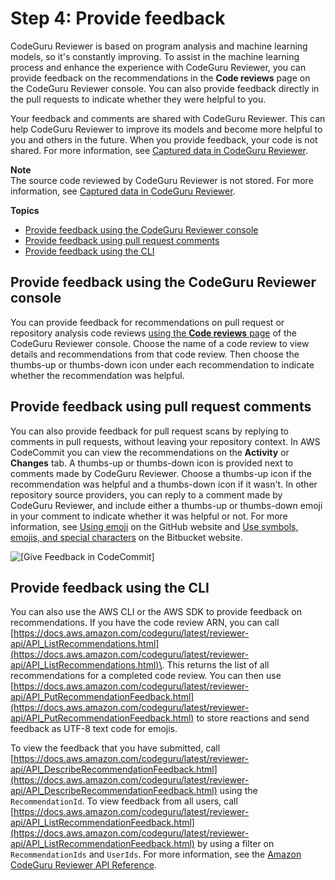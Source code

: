 # Step 4: Provide feedback<a name="provide-feedback"></a>

CodeGuru Reviewer is based on program analysis and machine learning models, so it's constantly improving\. To assist in the machine learning process and enhance the experience with CodeGuru Reviewer, you can provide feedback on the recommendations in the **Code reviews** page on the CodeGuru Reviewer console\. You can also provide feedback directly in the pull requests to indicate whether they were helpful to you\. 

Your feedback and comments are shared with CodeGuru Reviewer\. This can help CodeGuru Reviewer to improve its models and become more helpful to you and others in the future\. When you provide feedback, your code is not shared\. For more information, see [Captured data in CodeGuru Reviewer](data-protection.md#data-captured)\.

**Note**  
The source code reviewed by CodeGuru Reviewer is not stored\. For more information, see [Captured data in CodeGuru Reviewer](data-protection.md#data-captured)\.

**Topics**
+ [Provide feedback using the CodeGuru Reviewer console](#provide-feedback-in-console)
+ [Provide feedback using pull request comments](#provide-feedback-in-pull-requests)
+ [Provide feedback using the CLI](#provide-feedback-cli)

## Provide feedback using the CodeGuru Reviewer console<a name="provide-feedback-in-console"></a>

You can provide feedback for recommendations on pull request or repository analysis code reviews [using the **Code reviews** page](https://docs.aws.amazon.com/codeguru/latest/reviewer-ug/give-feedback-from-code-review-details.html) of the CodeGuru Reviewer console\. Choose the name of a code review to view details and recommendations from that code review\. Then choose the thumbs\-up or thumbs\-down icon under each recommendation to indicate whether the recommendation was helpful\.

## Provide feedback using pull request comments<a name="provide-feedback-in-pull-requests"></a>

You can also provide feedback for pull request scans by replying to comments in pull requests, without leaving your repository context\. In AWS CodeCommit you can view the recommendations on the **Activity** or **Changes** tab\. A thumbs\-up or thumbs\-down icon is provided next to comments made by CodeGuru Reviewer\. Choose a thumbs\-up icon if the recommendation was helpful and a thumbs\-down icon if it wasn't\. In other repository source providers, you can reply to a comment made by CodeGuru Reviewer, and include either a thumbs\-up or thumbs\-down emoji in your comment to indicate whether it was helpful or not\. For more information, see [Using emoji](https://docs.github.com/en/github/writing-on-github/basic-writing-and-formatting-syntax#using-emoji) on the GitHub website and [Use symbols, emojis, and special characters](https://support.atlassian.com/confluence-cloud/docs/use-symbols-emojis-and-special-characters/) on the Bitbucket website\.

![\[Give Feedback in CodeCommit\]](http://docs.aws.amazon.com/codeguru/latest/reviewer-ug/images/guru-feedback-codecommit.png)

## Provide feedback using the CLI<a name="provide-feedback-cli"></a>

You can also use the AWS CLI or the AWS SDK to provide feedback on recommendations\. If you have the code review ARN, you can call [https://docs.aws.amazon.com/codeguru/latest/reviewer-api/API_ListRecommendations.html](https://docs.aws.amazon.com/codeguru/latest/reviewer-api/API_ListRecommendations.html)\. This returns the list of all recommendations for a completed code review\. You can then use [https://docs.aws.amazon.com/codeguru/latest/reviewer-api/API_PutRecommendationFeedback.html](https://docs.aws.amazon.com/codeguru/latest/reviewer-api/API_PutRecommendationFeedback.html) to store reactions and send feedback as UTF\-8 text code for emojis\. 

To view the feedback that you have submitted, call [https://docs.aws.amazon.com/codeguru/latest/reviewer-api/API_DescribeRecommendationFeedback.html](https://docs.aws.amazon.com/codeguru/latest/reviewer-api/API_DescribeRecommendationFeedback.html) using the `RecommendationId`\. To view feedback from all users, call [https://docs.aws.amazon.com/codeguru/latest/reviewer-api/API_ListRecommendationFeedback.html](https://docs.aws.amazon.com/codeguru/latest/reviewer-api/API_ListRecommendationFeedback.html) by using a filter on `RecommendationIds` and `UserIds`\. For more information, see the [Amazon CodeGuru Reviewer API Reference](https://docs.aws.amazon.com/codeguru/latest/reviewer-api/Welcome.html)\.